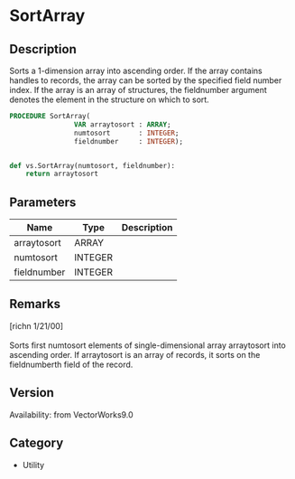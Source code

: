 # SortArray

## Description
Sorts a 1-dimension array into ascending order. If the array contains handles to records, the array can be sorted by the specified field number index. If the array is an array of structures, the fieldnumber argument denotes the element in the structure on which to sort.

```pascal
PROCEDURE SortArray(
				VAR arraytosort : ARRAY;
				numtosort       : INTEGER;
				fieldnumber     : INTEGER);
```

```python

def vs.SortArray(numtosort, fieldnumber):
    return arraytosort
```

## Parameters
|Name|Type|Description|
|---|---|---|
|arraytosort|ARRAY||
|numtosort|INTEGER||
|fieldnumber|INTEGER||

## Remarks
[richn 1/21/00]<BR>
<BR>
Sorts first numtosort elements of single-dimensional array  arraytosort into ascending order. If arraytosort is an array of records, it sorts on the fieldnumberth field of the record.

## Version
Availability: from VectorWorks9.0
## Category
* Utility

